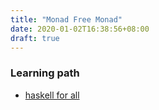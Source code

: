 ```yaml
---
title: "Monad Free Monad"
date: 2020-01-02T16:38:56+08:00
draft: true
---
```


### Learning path
- [haskell for all ](http://www.haskellforall.com/2012/06/you-could-have-invented-free-monads.html)